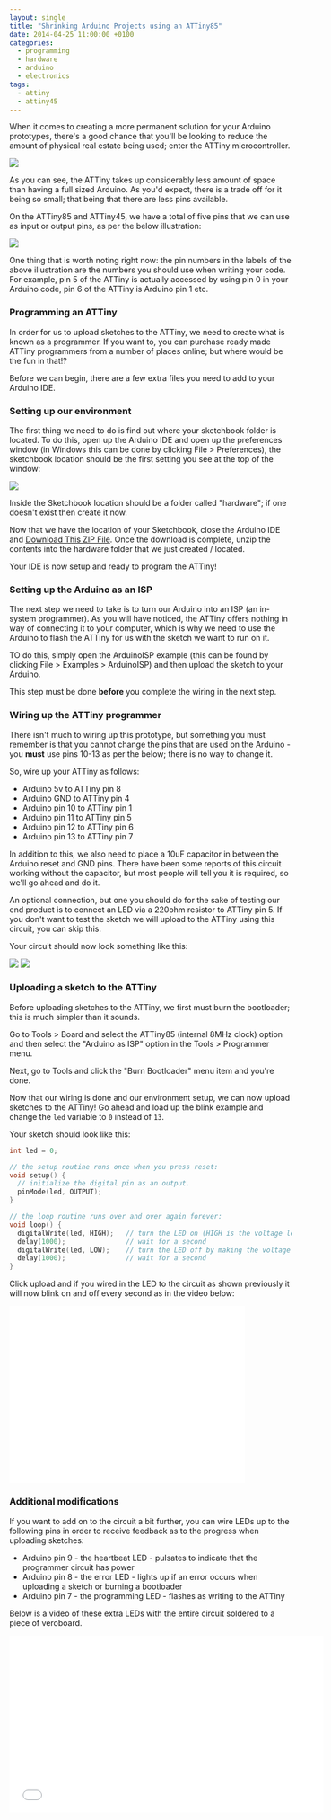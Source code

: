 ```yaml
---
layout: single
title: "Shrinking Arduino Projects using an ATTiny85"
date: 2014-04-25 11:00:00 +0100
categories:
  - programming
  - hardware
  - arduino
  - electronics
tags:
  - attiny
  - attiny45
---
```

When it comes to creating a more permanent solution for your Arduino prototypes, there's a good chance that you'll be looking to reduce the amount of physical real estate being used; enter the ATTiny microcontroller.

![](/assets/images/shrinking-arduino-projects-using-an-attiny85/ATTiny85_on_breadboard-1.jpg)

As you can see, the ATTiny takes up considerably less amount of space than having a full sized Arduino. As you'd expect, there is a trade off for it being so small; that being that there are less pins available.

On the ATTiny85 and ATTiny45, we have a total of five pins that we can use as input or output pins, as per the below illustration:

![](/assets/images/shrinking-arduino-projects-using-an-attiny85/ATTiny85_pins.png)

One thing that is worth noting right now: the pin numbers in the labels of the above illustration are the numbers you should use when writing your code. For example, pin 5 of the ATTiny is actually accessed by using pin 0 in your Arduino code, pin 6 of the ATTiny is Arduino pin 1 etc.

### Programming an ATTiny
In order for us to upload sketches to the ATTiny, we need to create what is known as a programmer. If you want to, you can purchase ready made ATTiny programmers from a number of places online; but where would be the fun in that!?

Before we can begin, there are a few extra files you need to add to your Arduino IDE.

### Setting up our environment

The first thing we need to do is find out where your sketchbook folder is located. To do this, open up the Arduino IDE and open up the preferences window (in Windows this can be done by clicking File > Preferences), the sketchbook location should be the first setting you see at the top of the window:

![](/assets/images/shrinking-arduino-projects-using-an-attiny85/Arduino_Sketchbook_Location.png)

Inside the Sketchbook location should be a folder called "hardware"; if one doesn't exist then create it now.

Now that we have the location of your Sketchbook, close the Arduino IDE and [Download This ZIP File](https://mega.co.nz/#!uZdGiKDS!fiNUfEVe3Oyf2HZaguXdsimKXJ1vqRRp5hNFV57PGZg). Once the download is complete, unzip the contents into the hardware folder that we just created / located.

Your IDE is now setup and ready to program the ATTiny!

### Setting up the Arduino as an ISP
The next step we need to take is to turn our Arduino into an ISP (an in-system programmer). As you will have noticed, the ATTiny offers nothing in way of connecting it to your computer, which is why we need to use the Arduino to flash the ATTiny for us with the sketch we want to run on it.

TO do this, simply open the ArduinoISP example (this can be found by clicking File > Examples > ArduinoISP) and then upload the sketch to your Arduino.

This step must be done **before** you complete the wiring in the next step.

### Wiring up the ATTiny programmer
There isn't much to wiring up this prototype, but something you must remember is that you cannot change the pins that are used on the Arduino - you **must** use pins 10-13 as per the below; there is no way to change it.

So, wire up your ATTiny as follows:

*    Arduino 5v to ATTiny pin 8
*    Arduino GND to ATTiny pin 4
*    Arduino pin 10 to ATTiny pin 1
*    Arduino pin 11 to ATTiny pin 5
*    Arduino pin 12 to ATTiny pin 6
*    Arduino pin 13 to ATTiny pin 7

In addition to this, we also need to place a 10uF capacitor in between the Arduino reset and GND pins. There have been some reports of this circuit working without the capacitor, but most people will tell you it is required, so we'll go ahead and do it.

An optional connection, but one you should do for the sake of testing our end product is to connect an LED via a 220ohm resistor to ATTiny pin 5. If you don't want to test the sketch we will upload to the ATTiny using this circuit, you can skip this.

Your circuit should now look something like this:

![](/assets/images/shrinking-arduino-projects-using-an-attiny85/attiny_programmer_prototype_bb.png)
![](/assets/images/shrinking-arduino-projects-using-an-attiny85/attiny_programmer_prototype.jpg)

### Uploading a sketch to the ATTiny
Before uploading sketches to the ATTiny, we first must burn the bootloader; this is much simpler than it sounds.

Go to Tools > Board and select the ATTiny85 (internal 8MHz clock) option and then select the "Arduino as ISP" option in the Tools > Programmer menu.

Next, go to Tools and click the "Burn Bootloader" menu item and you're done.

Now that our wiring is done and our environment setup, we can now upload sketches to the ATTiny! Go ahead and load up the blink example and change the `led` variable to `0` instead of `13`.

Your sketch should look like this:

```cpp
int led = 0;

// the setup routine runs once when you press reset:
void setup() {                
  // initialize the digital pin as an output.
  pinMode(led, OUTPUT);     
}

// the loop routine runs over and over again forever:
void loop() {
  digitalWrite(led, HIGH);   // turn the LED on (HIGH is the voltage level)
  delay(1000);               // wait for a second
  digitalWrite(led, LOW);    // turn the LED off by making the voltage LOW
  delay(1000);               // wait for a second
}
```

Click upload and if you wired in the LED to the circuit as shown previously it will now blink on and off every second as in the video below:

<iframe width="420" height="315" src="//www.youtube.com/embed/bGDDQ96xxkc?rel=0" frameborder="0" allowfullscreen></iframe>

### Additional modifications
If you want to add on to the circuit a bit further, you can wire LEDs up to the following pins in order to receive feedback as to the progress when uploading sketches:

*    Arduino pin 9 - the heartbeat LED - pulsates to indicate that the programmer circuit has power
*    Arduino pin 8 - the error LED - lights up if an error occurs when uploading a sketch or burning a bootloader
*    Arduino pin 7 - the programming LED - flashes as writing to the ATTiny

Below is a video of these extra LEDs with the entire circuit soldered to a piece of veroboard.

<iframe width="560" height="315" src="//www.youtube.com/embed/A5vfMJwoN2E?rel=0" frameborder="0" allowfullscreen></iframe>
